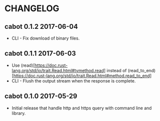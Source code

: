# CHANGELOG

## cabot 0.1.2 2017-06-04

 * CLI - Fix download of binary files.


## cabot 0.1.1 2017-06-03

 * Use (read)[https://doc.rust-lang.org/std/io/trait.Read.html#tymethod.read]
   instead of (read_to_end)[https://doc.rust-lang.org/std/io/trait.Read.html#method.read_to_end]
 * CLI - Flush the output stream when the response is complete.


## cabot 0.1.0 2017-05-29

 * Initial release that handle http and https query with command line and library.

